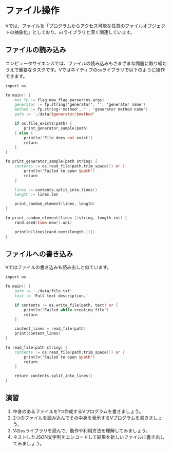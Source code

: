 # ファイル操作

Vでは、ファイルを「プログラムからアクセス可能な任意のファイルオブジェクトの抽象化」としており、`os`ライブラリと深く関連しています。

## ファイルの読み込み

コンピュータサイエンスでは、ファイルの読み込みもさまざまな問題に取り組むうえで重要なタスクです。Vではネイティブの`os`ライブラリで以下のように操作できます。

```v
import os

fn main() {
    mut fp := flag.new_flag_parser(os.args)
    generator := fp.string('generator', '', 'generator name')
    method := fp.string('method', '', 'generator method name')
    path := './data/$generator/$method'

    if os.file_exists(path) {
        print_generator_sample(path)
    } else {
        println('File does not exist')
        return
    }
}

fn print_generator_sample(path string) {
    contents := os.read_file(path.trim_space()) or {
        println('Failed to open $path')
        return
    }

    lines := contents.split_into_lines()
    length := lines.len

    print_random_element(lines, length)
}

fn print_random_element(lines []string, length int) {
    rand.seed(time.now().uni)

    println(lines[rand.next(length-1)])
}
```

## ファイルへの書き込み

Vではファイルの書き込みも読み出しと似ています。

```v
import os

fn main() {
    path := './data/file.txt'
    text := 'Full text description.'

    if contents := os.write_file(path, text) or {
        println('Failed while creating file')
        return
    }

    content_lines = read_file(path)
    print(content_lines)
}

fn read_file(path string) {
    contents := os.read_file(path.trim_space()) or {
        println('Failed to open $path')
        return
    }

    return contents.split_into_lines()
}
```

## 演習

1. 中身のあるファイルを1つ作成するVプログラムを書きましょう。
2. 2つのファイルを読み込んでその中身を表示するVプログラムを書きましょう。
3. Vの`os`ライブラリを読んで、動作や利用方法を理解してみましょう。
4. ネストしたJSON文字列をエンコードして結果を新しいファイルに書き出してみましょう。
